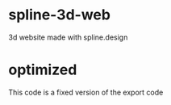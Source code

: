 # spline-3d-web
3d website made with spline.design

# optimized
This code is a fixed version of the export code
